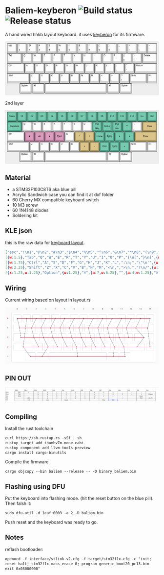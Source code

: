 # Baliem-keyberon ![Build status](https://github.com/pace-noge/baliem/actions/workflows/ci.yml/badge.svg) ![Release status](https://github.com/pace-noge/baliem/actions/workflows/release.yaml/badge.svg)

A hand wired hhkb layout keyboard. it uses [keyberon](https://gtihub.com/Texitoi/keyberon) for its firmware.

![Layout](images/layout.png)


2nd layer

![2nd Layer](images/2nd_layer.png)

## Material
  - a STM32F103C8T6 aka blue pill
  - Acrylic Sandwich case you can find it at dxf folder
  - 60 Cherry MX compatible keyboard switch
  - 10 M3 screw
  - 60 1N4148 diodes
  - Soldering kit

## KLE json
this is the raw data for [keyboard layout](http://www.keyboard-layout-editor.com/). 
```json
["esc","!\n1","@\n2","#\n3","$\n4","%\n5","^\n6","&\n7","*\n8","(\n9",")\n0","_\n-","+\n=","|\n\\","~\n`"],
[{w:1.5},"Tab","Q","W","E","R","T","Y","U","I","O","P","{\n[","}\n]",{w:1.5},"Delete"],
[{w:1.75},"Ctrl","A","S","D","F","G","H","J","K","L",":\n;","\"\n'",{w:2.25},"Return"],
[{w:2.25},"Shift","Z","X","C","V","B","N","M","<\n,",">\n.","?\n/",{w:1.75},"Shift","Fn"],
[{x:1.25,w:1.25},"Option",{w:1.25},"⌘",{a:7,w:6.25},"",{a:4,w:1.25},"⌘",{w:1.25},"Option"]

```

## Wiring

Current wiring based on layout in layout.rs

![wiring](images/wiring.png)


## PIN OUT

![pinout](images/pinout.png)

## Compiling

Install the rust toolchain
```shell
curl https://sh.rustup.rs -sSf | sh
rustup target add thumbv7m-none-eabi
rustup component add llvm-tools-preview
cargo install cargo-binutils
```

Compile the firmware
```shell
cargo objcopy --bin baliem --release -- -O binary baliem.bin
```

## Flashing using DFU

Put the keyboard into flashing mode. (hit the reset button on the blue pill). Then falsh it:
```shell
sudo dfu-util -d 1eaf:0003 -a 2 -D baliem.bin
```

Push reset and the keyboard was ready to go.

## Notes

reflash bootloader:
```shell
openocd -f interface/stlink-v2.cfg -f target/stm32f1x.cfg -c "init; reset halt; stm32f1x mass_erase 0; program generic_boot20_pc13.bin exit 0x08000000"
```